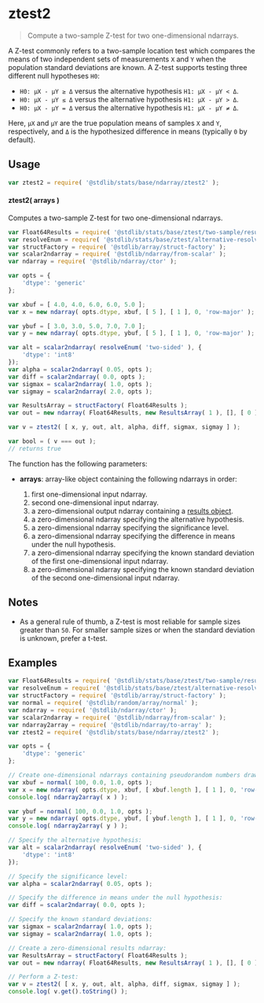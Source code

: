 <!--

@license Apache-2.0

Copyright (c) 2025 The Stdlib Authors.

Licensed under the Apache License, Version 2.0 (the "License");
you may not use this file except in compliance with the License.
You may obtain a copy of the License at

   http://www.apache.org/licenses/LICENSE-2.0

Unless required by applicable law or agreed to in writing, software
distributed under the License is distributed on an "AS IS" BASIS,
WITHOUT WARRANTIES OR CONDITIONS OF ANY KIND, either express or implied.
See the License for the specific language governing permissions and
limitations under the License.

-->

# ztest2

> Compute a two-sample Z-test for two one-dimensional ndarrays.

<section class="intro">

A Z-test commonly refers to a two-sample location test which compares the means of two independent sets of measurements `X` and `Y` when the population standard deviations are known. A Z-test supports testing three different null hypotheses `H0`:

-   `H0: μX - μY ≥ Δ` versus the alternative hypothesis `H1: μX - μY < Δ`.
-   `H0: μX - μY ≤ Δ` versus the alternative hypothesis `H1: μX - μY > Δ`.
-   `H0: μX - μY = Δ` versus the alternative hypothesis `H1: μX - μY ≠ Δ`.

Here, `μX` and `μY` are the true population means of samples `X` and `Y`, respectively, and `Δ` is the hypothesized difference in means (typically `0` by default).

</section>

<!-- /.intro -->

<section class="usage">

## Usage

```javascript
var ztest2 = require( '@stdlib/stats/base/ndarray/ztest2' );
```

#### ztest2( arrays )

Computes a two-sample Z-test for two one-dimensional ndarrays.

```javascript
var Float64Results = require( '@stdlib/stats/base/ztest/two-sample/results/float64' );
var resolveEnum = require( '@stdlib/stats/base/ztest/alternative-resolve-enum' );
var structFactory = require( '@stdlib/array/struct-factory' );
var scalar2ndarray = require( '@stdlib/ndarray/from-scalar' );
var ndarray = require( '@stdlib/ndarray/ctor' );

var opts = {
    'dtype': 'generic'
};

var xbuf = [ 4.0, 4.0, 6.0, 6.0, 5.0 ];
var x = new ndarray( opts.dtype, xbuf, [ 5 ], [ 1 ], 0, 'row-major' );

var ybuf = [ 3.0, 3.0, 5.0, 7.0, 7.0 ];
var y = new ndarray( opts.dtype, ybuf, [ 5 ], [ 1 ], 0, 'row-major' );

var alt = scalar2ndarray( resolveEnum( 'two-sided' ), {
    'dtype': 'int8'
});
var alpha = scalar2ndarray( 0.05, opts );
var diff = scalar2ndarray( 0.0, opts );
var sigmax = scalar2ndarray( 1.0, opts );
var sigmay = scalar2ndarray( 2.0, opts );

var ResultsArray = structFactory( Float64Results );
var out = new ndarray( Float64Results, new ResultsArray( 1 ), [], [ 0 ], 0, 'row-major' );

var v = ztest2( [ x, y, out, alt, alpha, diff, sigmax, sigmay ] );

var bool = ( v === out );
// returns true
```

The function has the following parameters:

-   **arrays**: array-like object containing the following ndarrays in order:

    1.  first one-dimensional input ndarray.
    2.  second one-dimensional input ndarray.
    3.  a zero-dimensional output ndarray containing a [results object][@stdlib/stats/base/ztest/two-sample/results/float64].
    4.  a zero-dimensional ndarray specifying the alternative hypothesis.
    5.  a zero-dimensional ndarray specifying the significance level.
    6.  a zero-dimensional ndarray specifying the difference in means under the null hypothesis.
    7.  a zero-dimensional ndarray specifying the known standard deviation of the first one-dimensional input ndarray.
    8.  a zero-dimensional ndarray specifying the known standard deviation of the second one-dimensional input ndarray.

</section>

<!-- /.usage -->

<section class="notes">

## Notes

-   As a general rule of thumb, a Z-test is most reliable for sample sizes greater than `50`. For smaller sample sizes or when the standard deviation is unknown, prefer a t-test.

</section>

<!-- /.notes -->

<section class="examples">

## Examples

<!-- eslint no-undef: "error" -->

```javascript
var Float64Results = require( '@stdlib/stats/base/ztest/two-sample/results/float64' );
var resolveEnum = require( '@stdlib/stats/base/ztest/alternative-resolve-enum' );
var structFactory = require( '@stdlib/array/struct-factory' );
var normal = require( '@stdlib/random/array/normal' );
var ndarray = require( '@stdlib/ndarray/ctor' );
var scalar2ndarray = require( '@stdlib/ndarray/from-scalar' );
var ndarray2array = require( '@stdlib/ndarray/to-array' );
var ztest2 = require( '@stdlib/stats/base/ndarray/ztest2' );

var opts = {
    'dtype': 'generic'
};

// Create one-dimensional ndarrays containing pseudorandom numbers drawn from a normal distribution:
var xbuf = normal( 100, 0.0, 1.0, opts );
var x = new ndarray( opts.dtype, xbuf, [ xbuf.length ], [ 1 ], 0, 'row-major' );
console.log( ndarray2array( x ) );

var ybuf = normal( 100, 0.0, 1.0, opts );
var y = new ndarray( opts.dtype, ybuf, [ ybuf.length ], [ 1 ], 0, 'row-major' );
console.log( ndarray2array( y ) );

// Specify the alternative hypothesis:
var alt = scalar2ndarray( resolveEnum( 'two-sided' ), {
    'dtype': 'int8'
});

// Specify the significance level:
var alpha = scalar2ndarray( 0.05, opts );

// Specify the difference in means under the null hypothesis:
var diff = scalar2ndarray( 0.0, opts );

// Specify the known standard deviations:
var sigmax = scalar2ndarray( 1.0, opts );
var sigmay = scalar2ndarray( 1.0, opts );

// Create a zero-dimensional results ndarray:
var ResultsArray = structFactory( Float64Results );
var out = new ndarray( Float64Results, new ResultsArray( 1 ), [], [ 0 ], 0, 'row-major' );

// Perform a Z-test:
var v = ztest2( [ x, y, out, alt, alpha, diff, sigmax, sigmay ] );
console.log( v.get().toString() );
```

</section>

<!-- /.examples -->

<!-- Section for related `stdlib` packages. Do not manually edit this section, as it is automatically populated. -->

<section class="related">

</section>

<!-- /.related -->

<!-- Section for all links. Make sure to keep an empty line after the `section` element and another before the `/section` close. -->

<section class="links">

[@stdlib/stats/base/ztest/two-sample/results/float64]: https://github.com/stdlib-js/stdlib/tree/develop/lib/node_modules/%40stdlib/stats/base/ztest/two-sample/results/float64

</section>

<!-- /.links -->
